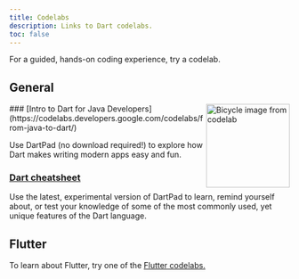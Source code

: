 ```yaml
---
title: Codelabs
description: Links to Dart codelabs.
toc: false
---
```


For a guided, hands-on coding experience, try a codelab.

## General

<img src="/codelabs/images/from-java-to-dart.png" width="150px" alt="Bicycle image from codelab" align="right">
### [Intro to Dart for Java Developers](https://codelabs.developers.google.com/codelabs/from-java-to-dart/)

Use DartPad (no download required!) to explore how
Dart makes writing modern apps easy and fun.

### [Dart cheatsheet](/codelabs/dart-cheatsheet)

Use the latest, experimental version of DartPad to learn,
remind yourself about, or test your knowledge of
some of the most commonly used, yet unique features of the Dart language.


## Flutter

To learn about Flutter, try one of the
[Flutter codelabs.]({{site.flutter}}/codelabs)


